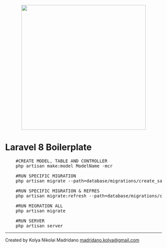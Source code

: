<p align="center"><a href="https://laravel.com" target="_blank"><img src="https://raw.githubusercontent.com/laravel/art/master/logo-lockup/5%20SVG/2%20CMYK/1%20Full%20Color/laravel-logolockup-cmyk-red.svg" width="400"></a></p>


# Laravel 8 Boilerplate
<pre>
    #CREATE MODEL, TABLE AND CONTROLLER 
    php artisan make:model ModelName -mcr

    #RUN SPECIFIC MIGRATION
    php artisan migrate --path=database/migrations/create_sample_table.php

    #RUN SPECIFIC MIGRATION & REFRES
    php artisan migrate:refresh --path=database/migrations/create_sample_table.php
    
    #RUN MIGRATION ALL 
    php artisan migrate

    #RUN SERVER
    php artisan server
</pre>

<hr/>

Created by Kolya Nikolai Madridano
madridano.kolya@gmail.com



